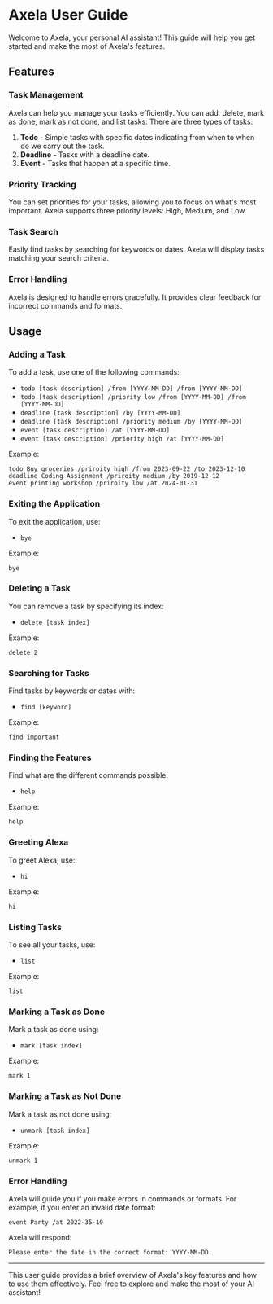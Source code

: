 # Axela User Guide

Welcome to Axela, your personal AI assistant! This guide will help you get started and make the most of Axela's
features.

## Features

### Task Management

Axela can help you manage your tasks efficiently. You can add, delete, mark as done, mark as not done, and list
tasks. There are three types of tasks:

1. **Todo** - Simple tasks with specific dates indicating from when to when do we carry out the task.
2. **Deadline** - Tasks with a deadline date.
3. **Event** - Tasks that happen at a specific time.

### Priority Tracking

You can set priorities for your tasks, allowing you to focus on what's most important. Axela supports three priority
levels: High, Medium, and Low.

### Task Search

Easily find tasks by searching for keywords or dates. Axela will display tasks matching your search criteria.

### Error Handling

Axela is designed to handle errors gracefully. It provides clear feedback for incorrect commands and formats.

## Usage

### Adding a Task

To add a task, use one of the following commands:

- `todo [task description] /from [YYYY-MM-DD] /from [YYYY-MM-DD]`
- `todo [task description] /priority low /from [YYYY-MM-DD] /from [YYYY-MM-DD]`
- `deadline [task description] /by [YYYY-MM-DD]`
- `deadline [task description] /priority medium /by [YYYY-MM-DD]`
- `event [task description] /at [YYYY-MM-DD]`
- `event [task description] /priority high /at [YYYY-MM-DD]`

Example:
```
todo Buy groceries /priroity high /from 2023-09-22 /to 2023-12-10
deadline Coding Assignment /priroity medium /by 2019-12-12
event printing workshop /priroity low /at 2024-01-31
```

### Exiting the Application

To exit the application, use:

- `bye`

Example:
```
bye
```

### Deleting a Task

You can remove a task by specifying its index:

- `delete [task index]`

Example:
```
delete 2
```

### Searching for Tasks

Find tasks by keywords or dates with:

- `find [keyword]`

Example:
```
find important
```

### Finding the Features

Find what are the different commands possible:

- `help`

Example:
```
help
```

### Greeting Alexa

To greet Alexa, use:

- `hi`

Example:
```
hi
```

### Listing Tasks

To see all your tasks, use:

- `list`

Example:
```
list
```

### Marking a Task as Done

Mark a task as done using:

- `mark [task index]`

Example:
```
mark 1
```

### Marking a Task as Not Done

Mark a task as not done using:

- `unmark [task index]`

Example:
```
unmark 1
```

### Error Handling

Axela will guide you if you make errors in commands or formats. For example, if you enter an invalid date format:

```
event Party /at 2022-35-10
```

Axela will respond:

```
Please enter the date in the correct format: YYYY-MM-DD.
```

---

This user guide provides a brief overview of Axela's key features and how to use them effectively. Feel free to explore
and make the most of your AI assistant!